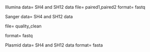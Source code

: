 Illumina data= SH4 and SH12 data
file= paired1,paired2
format= fastq


Sanger data= SH4 and SH12 data

file= quality_clean

format= fastq

Plasmid data= SH4 and SH12 data
format= fasta

